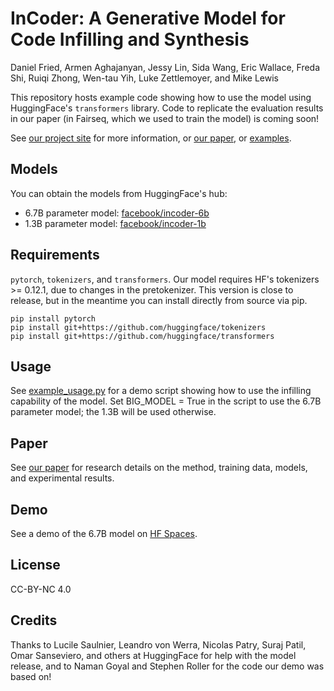 # InCoder: A Generative Model for Code Infilling and Synthesis

Daniel Fried, Armen Aghajanyan, Jessy Lin, Sida Wang, Eric Wallace, Freda Shi, Ruiqi Zhong, Wen-tau Yih, Luke Zettlemoyer, and Mike Lewis

This repository hosts example code showing how to use the model using HuggingFace's `transformers` library. Code to replicate the evaluation results in our paper (in Fairseq, which we used to train the model) is coming soon!

See [our project site](https://sites.google.com/view/incoder-code-models) for more information, or [our paper](paper/InCoder-4-12-22.pdf), or [examples](https://sites.google.com/view/incoder-code-models/home/examples).


## Models

You can obtain the models from HuggingFace's hub:

- 6.7B parameter model: [facebook/incoder-6b](https://huggingface.co/facebook/incoder-6B)
- 1.3B parameter model: [facebook/incoder-1b](https://huggingface.co/facebook/incoder-1B)

## Requirements

`pytorch`, `tokenizers`, and `transformers`.
Our model requires HF's tokenizers >= 0.12.1, due to changes in the pretokenizer. This version is close to release, but in the meantime you can install directly from source via pip.

```
pip install pytorch
pip install git+https://github.com/huggingface/tokenizers
pip install git+https://github.com/huggingface/transformers
```

## Usage

See [example_usage.py](example_usage.py) for a demo script showing how to use the infilling capability of the model. Set BIG_MODEL = True in the script to use the 6.7B parameter model; the 1.3B will be used otherwise.

## Paper

See [our paper](paper/InCoder-4-12-22.pdf) for research details on the method, training data, models, and experimental results.


## Demo

See a demo of the 6.7B model on [HF Spaces](https://huggingface.co/spaces/facebook/incoder-demo).

## License

CC-BY-NC 4.0

## Credits

Thanks to Lucile Saulnier, Leandro von Werra, Nicolas Patry, Suraj Patil, Omar
Sanseviero, and others at HuggingFace for help with the model release, and to
Naman Goyal and Stephen Roller for the code our demo was based on!
